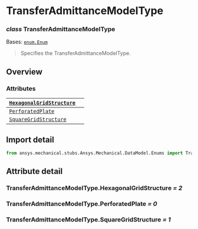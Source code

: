 # TransferAdmittanceModelType

### *class* TransferAdmittanceModelType

Bases: [`enum.Enum`](https://docs.python.org/3/library/enum.html#enum.Enum)

> Specifies the TransferAdmittanceModelType.

> <!-- !! processed by numpydoc !! -->

## Overview

### Attributes

| [`HexagonalGridStructure`](#TransferAdmittanceModelType.HexagonalGridStructure)   |    |
|-----------------------------------------------------------------------------------|----|
| [`PerforatedPlate`](#TransferAdmittanceModelType.PerforatedPlate)                 |    |
| [`SquareGridStructure`](#TransferAdmittanceModelType.SquareGridStructure)         |    |

## Import detail

```python
from ansys.mechanical.stubs.Ansys.Mechanical.DataModel.Enums import TransferAdmittanceModelType
```

## Attribute detail

### TransferAdmittanceModelType.HexagonalGridStructure *= 2*

### TransferAdmittanceModelType.PerforatedPlate *= 0*

### TransferAdmittanceModelType.SquareGridStructure *= 1*
